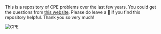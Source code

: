 This is a repository of CPE problems over the last few years. You could get the questions from [this website](https://cpe.cse.nsysu.edu.tw/history.php). Please do leave a 🌟 if you find this repository helpful. Thank you so very much!

![CPE](https://cpe.cse.nsysu.edu.tw/media/img/2012header.jpg)
